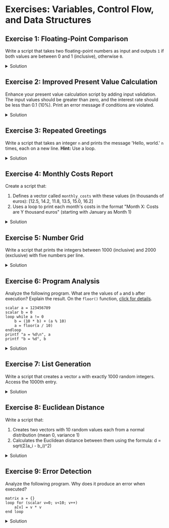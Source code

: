 # Exercises: Variables, Control Flow, and Data Structures

## Exercise 1: Floating-Point Comparison

Write a script that takes two floating-point numbers as input and outputs `1` if both values are between 0 and 1 (inclusive), otherwise `0`.

<details>
<summary>Solution</summary>
<pre><code class="language-hansl"># range_check.inp
scalar a = 0.5  # Example value
scalar b = 1.2  # Example value
</code></pre>
<pre><code class="language-hansl">scalar result = (a >= 0 && a <= 1) && (b >= 0 && b <= 1)
printf "Result: %d\n", result
</code></pre>
</details>

## Exercise 2: Improved Present Value Calculation

Enhance your present value calculation script by adding input validation. The input values should be greater than zero, and the interest rate should be less than 0.1 (10%). Print an error message if conditions are violated.

<details>
<summary>Solution</summary>
<pre><code class="language-hansl"># improved_present_value.inp
scalar D = 100000   # Future value
scalar T = 10       # Years
scalar r = 0.025    # Interest rate
</code></pre>
<pre><code class="language-hansl">if D <= 0 || T <= 0 || r <= 0 || r >= 0.1
    printf "Error: Invalid input values\n"
    printf "D and T must be > 0, r must be 0 < r < 0.1\n"
else
    scalar PV = D / (1 + r)^T
    printf "Present Value: %.2f\n", PV
endif
</code></pre>
</details>

## Exercise 3: Repeated Greetings

Write a script that takes an integer `n` and prints the message 'Hello, world.' `n` times, each on a new line. **Hint:** Use a loop.

<details>
<summary>Solution</summary>
<pre><code class="language-hansl"># repeated_hello.inp
scalar N = 3  # Example value
</code></pre>
<pre><code class="language-hansl">loop for i=1..N
    printf "Hello, world.\n"
endloop
</code></pre>
</details>

## Exercise 4: Monthly Costs Report

Create a script that:
1. Defines a vector called `monthly_costs` with these values (in thousands of euros): [12.5, 14.2, 11.8, 13.5, 15.0, 16.2]
2. Uses a loop to print each month's costs in the format "Month X: Costs are Y thousand euros" (starting with January as Month 1)

<details>
<summary>Solution</summary>
<pre><code class="language-hansl"># monthly_costs.inp
matrix monthly_costs = {12.5, 14.2, 11.8, 13.5, 15.0, 16.2}
strings month_names = defarray("January", "February", "March",
                              "April", "May", "June")
# Loop through the costs vector
loop i=1..nelem(monthly_costs)
    printf "Month %d (%s): Costs are %.1f thousand euros\n", \
        i, month_names[i], monthly_costs[i]
endloop
</code></pre>
</details>

## Exercise 5: Number Grid

Write a script that prints the integers between 1000 (inclusive) and 2000 (exclusive) with five numbers per line.

<details>
<summary>Solution</summary>
<pre><code class="language-hansl"># number_grid.inp
scalar count = 0
loop for (i=1000; i<2000; i++)
    printf "%d ", i
    count += 1
    if count % 5 == 0
        printf "\n"
    endif
endloop
</code></pre>
</details>


## Exercise 6: Program Analysis

Analyze the following program. What are the values of `a` and `b` after execution? Explain the result. On the `floor()` function, [click for details](https://gretl.sourceforge.net/gretl-help/funcref.html#floor).

```hansl
scalar a = 123456789
scalar b = 0
loop while a != 0
    b = (10 * b) + (a % 10)
    a = floor(a / 10)
endloop
printf "a = %d\n", a
printf "b = %d", b
```

<details>
<summary>Solution</summary>

This program reverses the digits of `a` and stores them in `b`.

Final values:
- `a` = 0 (the loop continues until a becomes 0)
- `b` = 987654321 (the reversed digits of the original `a`)

The program works by:
1. Taking the last digit of `a` using modulo 10
2. Adding it to `b` (which is multiplied by 10 to shift digits left)
3. Removing the last digit from `a` using integer division
4. Repeating until `a` becomes 0
</details>

## Exercise 7: List Generation
Write a script that creates a vector `a` with exactly 1000 random integers. Access the 1000th entry.

<details>
<summary>Solution</summary>
<pre><code class="language-hansl"># list_generation.inp
matrix a = mnormal(1000, 1)  # 1000 standard normal variates
a = floor(a * 100)           # Convert to integers
</code></pre>
<pre><code class="language-hansl"># Alternatively: discrete integers between -100 and 100
#matrix a = mrandgen(i, -100, 100, 1000, 1)
</code></pre>
# This will work:
scalar element = a[1000]
printf "Element 1000: %g\n", element
</code></pre>
<pre><code class="language-hansl"># This would fail (index out of bounds):
# scalar invalid = a[1001]
</code></pre>
```

In Gretl, matrix indices are 1-based, so a 1000-element matrix has valid indices from 1 to 1000. Accessing index 1001 would produce an error.
</details>

## Exercise 8: Euclidean Distance

Write a script that:
1. Creates two vectors with 10 random values each from a normal distribution (mean 0, variance 1)
2. Calculates the Euclidean distance between them using the formula:
   d = sqrt(Σ(a_i - b_i)^2)

<details>
<summary>Solution</summary>
<pre><code class="language-hansl"># euclidean_distance.inp
matrix a = mnormal(10, 1)
matrix b = mnormal(10, 1)
</code></pre>
<pre><code class="language-hansl">matrix delta = a - b
matrix squared_diff = delta.^2     # Element-wise multiplication
scalar sum_sq = sumc(squared_diff) # sum over column dimension
scalar dist = sqrt(sum_sq)
</code></pre>
<pre><code class="language-hansl">printf "Vector a ~ b:\n %.3f   %.3f\n", a, b
printf "Vector delta:\n %.3f\n", delta
printf "Euclidean distance: %.4f\n", dist
</code></pre>
</details>

## Exercise 9: Error Detection

Analyze the following program. Why does it produce an error when executed?

```hansl
matrix a = {}
loop for (scalar v=0; v<10; v++)
    a[v] = v * v
end loop
```

<details>
<summary>Solution</summary>

The error occurs because:
1. `a` is initialized as an empty matrix
2. Gretl matrices use 1-based indexing, but the loop tries to write to `a[1]` (*Ambiguous matrix index*)
3. The matrix needs to be pre-sized before assignment

Correct version:
<pre><code class="language-hansl"># append_to_vector.inp
matrix a = zeros(10, 1)  # Initialize with 10 zeros
loop v=1..rows(a)
    a[v] = v * v
endloop
print a
</code></pre>
</details>
